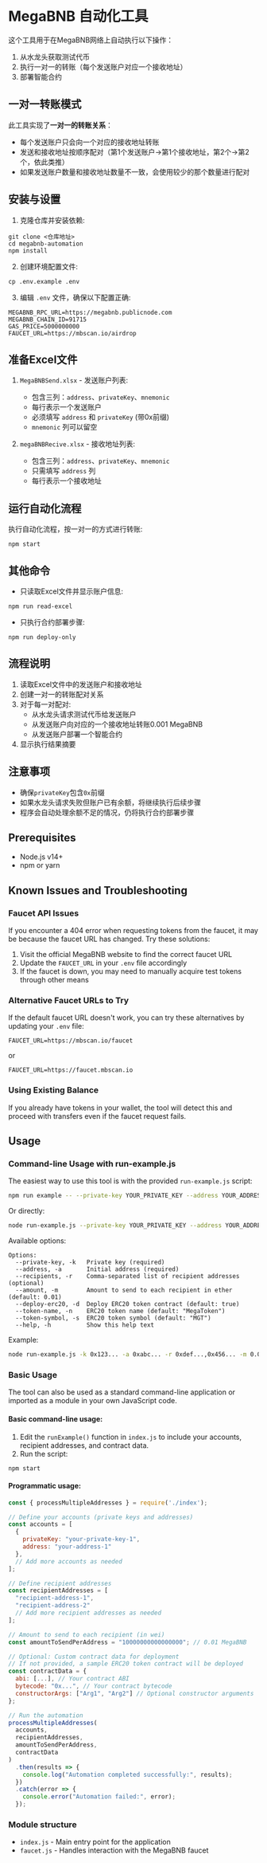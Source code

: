 # MegaBNB 自动化工具

这个工具用于在MegaBNB网络上自动执行以下操作：
1. 从水龙头获取测试代币
2. 执行一对一的转账（每个发送账户对应一个接收地址）
3. 部署智能合约

## 一对一转账模式

此工具实现了**一对一的转账关系**：
- 每个发送账户只会向一个对应的接收地址转账
- 发送和接收地址按顺序配对（第1个发送账户->第1个接收地址，第2个->第2个，依此类推）
- 如果发送账户数量和接收地址数量不一致，会使用较少的那个数量进行配对

## 安装与设置

1. 克隆仓库并安装依赖:
```
git clone <仓库地址>
cd megabnb-automation
npm install
```

2. 创建环境配置文件:
```
cp .env.example .env
```

3. 编辑 `.env` 文件，确保以下配置正确:
```
MEGABNB_RPC_URL=https://megabnb.publicnode.com
MEGABNB_CHAIN_ID=91715
GAS_PRICE=5000000000
FAUCET_URL=https://mbscan.io/airdrop
```

## 准备Excel文件

1. `MegaBNBSend.xlsx` - 发送账户列表:
   - 包含三列：`address`、`privateKey`、`mnemonic`
   - 每行表示一个发送账户
   - 必须填写 `address` 和 `privateKey` (带0x前缀)
   - `mnemonic` 列可以留空

2. `megaBNBRecive.xlsx` - 接收地址列表:
   - 包含三列：`address`、`privateKey`、`mnemonic`
   - 只需填写 `address` 列
   - 每行表示一个接收地址

## 运行自动化流程

执行自动化流程，按一对一的方式进行转账:
```
npm start
```

## 其他命令

- 只读取Excel文件并显示账户信息:
```
npm run read-excel
```

- 只执行合约部署步骤:
```
npm run deploy-only
```

## 流程说明

1. 读取Excel文件中的发送账户和接收地址
2. 创建一对一的转账配对关系
3. 对于每一对配对:
   - 从水龙头请求测试代币给发送账户
   - 从发送账户向对应的一个接收地址转账0.001 MegaBNB
   - 从发送账户部署一个智能合约
4. 显示执行结果摘要

## 注意事项

- 确保`privateKey`包含`0x`前缀
- 如果水龙头请求失败但账户已有余额，将继续执行后续步骤
- 程序会自动处理余额不足的情况，仍将执行合约部署步骤

## Prerequisites

- Node.js v14+
- npm or yarn

## Known Issues and Troubleshooting

### Faucet API Issues

If you encounter a 404 error when requesting tokens from the faucet, it may be because the faucet URL has changed. Try these solutions:

1. Visit the official MegaBNB website to find the correct faucet URL
2. Update the `FAUCET_URL` in your `.env` file accordingly
3. If the faucet is down, you may need to manually acquire test tokens through other means

### Alternative Faucet URLs to Try

If the default faucet URL doesn't work, you can try these alternatives by updating your `.env` file:

```
FAUCET_URL=https://mbscan.io/faucet
```

or

```
FAUCET_URL=https://faucet.mbscan.io
```

### Using Existing Balance

If you already have tokens in your wallet, the tool will detect this and proceed with transfers even if the faucet request fails.

## Usage

### Command-line Usage with run-example.js

The easiest way to use this tool is with the provided `run-example.js` script:

```bash
npm run example -- --private-key YOUR_PRIVATE_KEY --address YOUR_ADDRESS --recipients RECIPIENT1,RECIPIENT2
```

Or directly:

```bash
node run-example.js --private-key YOUR_PRIVATE_KEY --address YOUR_ADDRESS --recipients RECIPIENT1,RECIPIENT2
```

Available options:

```
Options:
  --private-key, -k   Private key (required)
  --address, -a       Initial address (required)
  --recipients, -r    Comma-separated list of recipient addresses (optional)
  --amount, -m        Amount to send to each recipient in ether (default: 0.01)
  --deploy-erc20, -d  Deploy ERC20 token contract (default: true)
  --token-name, -n    ERC20 token name (default: "MegaToken")
  --token-symbol, -s  ERC20 token symbol (default: "MGT")
  --help, -h          Show this help text
```

Example:
```bash
node run-example.js -k 0x123... -a 0xabc... -r 0xdef...,0x456... -m 0.02
```

### Basic Usage

The tool can also be used as a standard command-line application or imported as a module in your own JavaScript code.

#### Basic command-line usage:

1. Edit the `runExample()` function in `index.js` to include your accounts, recipient addresses, and contract data.
2. Run the script:
```
npm start
```

#### Programmatic usage:

```javascript
const { processMultipleAddresses } = require('./index');

// Define your accounts (private keys and addresses)
const accounts = [
  {
    privateKey: "your-private-key-1",
    address: "your-address-1"
  },
  // Add more accounts as needed
];

// Define recipient addresses
const recipientAddresses = [
  "recipient-address-1",
  "recipient-address-2"
  // Add more recipient addresses as needed
];

// Amount to send to each recipient (in wei)
const amountToSendPerAddress = "10000000000000000"; // 0.01 MegaBNB

// Optional: Custom contract data for deployment
// If not provided, a sample ERC20 token contract will be deployed
const contractData = {
  abi: [...], // Your contract ABI
  bytecode: "0x...", // Your contract bytecode
  constructorArgs: ["Arg1", "Arg2"] // Optional constructor arguments
};

// Run the automation
processMultipleAddresses(
  accounts,
  recipientAddresses,
  amountToSendPerAddress,
  contractData
)
  .then(results => {
    console.log("Automation completed successfully:", results);
  })
  .catch(error => {
    console.error("Automation failed:", error);
  });
```

### Module structure

- `index.js` - Main entry point for the application
- `faucet.js` - Handles interaction with the MegaBNB faucet